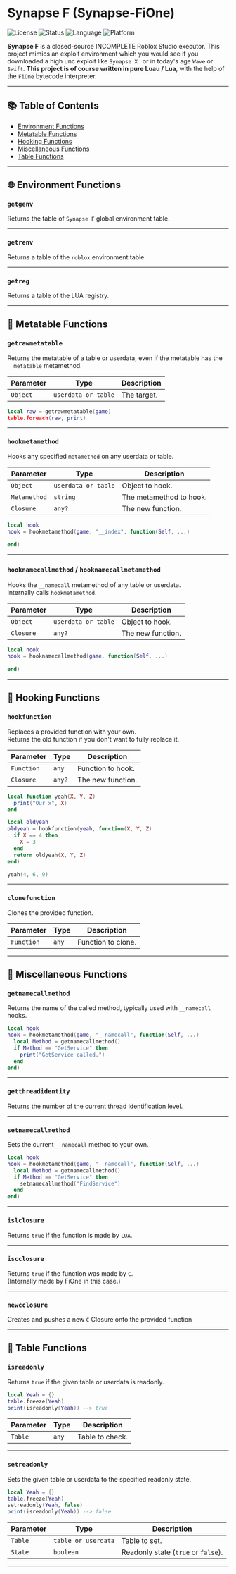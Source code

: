 # Synapse F (Synapse-FiOne)

![License](https://img.shields.io/badge/license-MIT-blue.svg)
![Status](https://img.shields.io/badge/status-incomplete-red)
![Language](https://img.shields.io/badge/language-Luau%20%2F%20Lua-yellow)
![Platform](https://img.shields.io/badge/platform-Roblox-blueviolet)

**Synapse F** is a closed-source INCOMPLETE Roblox Studio executor.
This project mimics an exploit environment which you would see if you downloaded a high unc exploit like ``Synapse X `` or in today's age ``Wave`` or ``Swift``. **This project is  of course written in pure Luau / Lua**,  with the help of the ``FiOne`` bytecode interpreter.

---

## 📚 Table of Contents

- [Environment Functions](#-environment-functions)
- [Metatable Functions](#-metatable-functions)
- [Hooking Functions](#-hooking-functions)
- [Miscellaneous Functions](#-miscellaneous-functions)
- [Table Functions](#-table-functions)

---

## 🌐 Environment Functions

### `getgenv`

Returns the table of `Synapse F` global environment table.

---

### `getrenv`

Returns a table of the `roblox` environment table.

---

### `getreg`

Returns a table of the LUA registry.

---

## 🧠 Metatable Functions

### `getrawmetatable`

Returns the metatable of a table or userdata, even if the metatable has the `__metatable` metamethod.

| **Parameter** | **Type**             | **Description** |
|---------------|----------------------|-----------------|
| `Object`      | `userdata or table`  | The target.     |

```lua
local raw = getrawmetatable(game)
table.foreach(raw, print)
```

---

### `hookmetamethod`

Hooks any specified `metamethod` on any userdata or table.

| **Parameter**  | **Type**             | **Description**         |
|----------------|----------------------|-------------------------|
| `Object`       | `userdata or table`  | Object to hook.         |
| `Metamethod`   | `string`             | The metamethod to hook. |
| `Closure`      | `any?`               | The new function.       |

```lua
local hook
hook = hookmetamethod(game, "__index", function(Self, ...)
    
end)
```

---

### `hooknamecallmethod` / `hooknamecallmetamethod`

Hooks the `__namecall` metamethod of any table or userdata.  
Internally calls `hookmetamethod`.

| **Parameter** | **Type**             | **Description** |
|---------------|----------------------|-----------------|
| `Object`      | `userdata or table`  | Object to hook. |
| `Closure`     | `any?`               | The new function. |

```lua
local hook
hook = hooknamecallmethod(game, function(Self, ...)
    
end)
```

---

## 🧩 Hooking Functions

### `hookfunction`

Replaces a provided function with your own.  
Returns the old function if you don't want to fully replace it.

| **Parameter** | **Type** | **Description**       |
|---------------|----------|-----------------------|
| `Function`    | `any`    | Function to hook.     |
| `Closure`     | `any?`   | The new function.     |

```lua
local function yeah(X, Y, Z)
  print("Our x", X)
end

local oldyeah
oldyeah = hookfunction(yeah, function(X, Y, Z)
  if X == 4 then
    X = 3
  end
  return oldyeah(X, Y, Z)
end)

yeah(4, 6, 9)
```

---

### `clonefunction`

Clones the provided function.

| **Parameter** | **Type** | **Description**        |
|---------------|----------|------------------------|
| `Function`    | `any`    | Function to clone.     |

---

## 🔧 Miscellaneous Functions

### `getnamecallmethod`

Returns the name of the called method, typically used with `__namecall` hooks.

```lua
local hook
hook = hookmetamethod(game, "__namecall", function(Self, ...)
  local Method = getnamecallmethod()
  if Method == "GetService" then
    print("GetService called.")
  end
end)
```

---

### `getthreadidentity`

Returns the number of the current thread identification level.

---

### `setnamecallmethod`

Sets the current `__namecall` method to your own.

```lua
local hook
hook = hookmetamethod(game, "__namecall", function(Self, ...)
  local Method = getnamecallmethod()
  if Method == "GetService" then
    setnamecallmethod("FindService")
  end
end)
```

---

### `islclosure`

Returns `true` if the function is made by `LUA`.

---

### `iscclosure`

Returns `true` if the function was made by `C`.  
(Internally made by FiOne in this case.)

---

### `newcclosure`

Creates and pushes a new `C` Closure onto the provided function

---

## 📂 Table Functions

### `isreadonly`

Returns `true` if the given table or userdata is readonly.

```lua
local Yeah = {}
table.freeze(Yeah)
print(isreadonly(Yeah)) --> true
```

| **Parameter** | **Type** | **Description**     |
|---------------|----------|---------------------|
| `Table`       | `any`    | Table to check.     |

---

### `setreadonly`

Sets the given table or userdata to the specified readonly state.

```lua
local Yeah = {}
table.freeze(Yeah)
setreadonly(Yeah, false)
print(isreadonly(Yeah)) --> false
```

| **Parameter** | **Type**             | **Description**                          |
|---------------|----------------------|------------------------------------------|
| `Table`       | `table or userdata`  | Table to set.                            |
| `State`       | `boolean`            | Readonly state (`true` or `false`).      |

---
